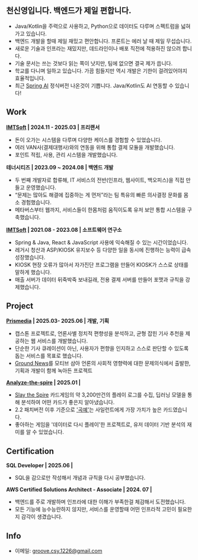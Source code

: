  ## 천신영입니다. 백엔드가 제일 편합니다.
 * Java/Kotlin을 주력으로 사용하고, Python으로 데이터도 다루며 스펙트럼을 넓혀가고 있습니다.
 * 백엔드 개발을 할때 제일 재밌고 편안합니다. 프론트는 에러 날 때 제일 무섭습니다.
 * 새로운 기술과 인프라는 재밌지만, 데드라인이나 배포 직전에 적용하진 않으려 합니다.
 * 기술 문서는 쓰는 것보다 읽는 쪽이 낫지만, 팀에 없으면 결국 제가 씁니다.
 * 학교를 다니며 일하고 있습니다. 가끔 힘들지만 역시 개발은 기한이 걸려있어야지 효율적입니다.
 * 최근 [Spring AI](https://github.com/spring-projects/spring-ai) 정식버전 나온것이 기쁩니다. Java/Kotlin도 AI 연동할 수 있습니다!
 
 ## Work
 
 **[IMTSoft](http://www.imtsoft.co.kr/) | 2024.11 - 2025.03 | 프리랜서**
 * 돈이 오가는 시스템을 다루며 다양한 케이스를 경험할 수 있었습니다.
 * 여러 VAN사(결제대행사)와의 연동을 위해 통합 결제 모듈을 개발했습니다.
 * 포인트 적립, 사용, 관리 시스템을 개발했습니다.
 
 **테너시티즈 | 2023.09 ~ 2024.08 | 백엔드 개발**
 * 두 번째 개발자로 합류해, IT 서비스의 전반(인프라, 웹사이트, 백오피스)을 직접 만들고 운영했습니다.
 * “문제는 많아도 해결에 집중하는 게 먼저”라는 팀 특유의 빠른 의사결정 문화를 몸소 경험했습니다.
 * 메타버스부터 웹까지, 서비스들이 한몸처럼 움직이도록 유저 보안 통합 시스템을 구축했습니다.
 
 **[IMTSoft](http://www.imtsoft.co.kr/) | 2021.08 - 2023.08 | 소프트웨어 연구소**  
 * Spring & Java, React & JavaScript 사용에 익숙해질 수 있는 시간이었습니다.
 * 레거시 청산과 ASP/KIOSK 유지보수 등 다양한 일을 동시에 진행하는 능력이 급속 성장했습니다.
 * KIOSK 현장 오류가 많아서 자가진단 프로그램을 만들어 KIOSK가 스스로 상태를 말하게 했습니다.
 * 매출 서버가 데이터 뒤죽박죽 보내길래, 전용 결제 서버를 만들어 포맷과 규칙을 강제했습니다.
 
 ## Project
 
 **[Prismedia](https://github.com/Prismedia) | 2025.03- 2025.06 | 개발, 기획**  
 * 캡스톤 프로젝트로, 언론사별 정치적 편향성을 분석하고, 균형 잡힌 기사 추천을 제공하는 웹 서비스를 개발했습니다.
 * 단순한 기사 큐레이션이 아닌, 사용자가 편향을 인지하고 스스로 판단할 수 있도록 돕는 서비스를 목표로 했습니다.
 * [Ground News](https://ground.news/)를 모티브 삼아 언론의 사회적 영향력에 대한 문제의식에서 출발한, 기획과 개발이 함께 녹아든 프로젝트
 
 **[Analyze-the-spire](https://github.com/AssembleCat/analyze-the-spire) | 2025.01 |**  
 * [Slay the Spire](https://store.steampowered.com/app/646570/Slay_the_Spire/) 카드게임의 약 3,200만건의 플레이 로그를 수집, 딥러닝 모델을 통해 분석하여 어떤 카드가 좋은지 알아냈습니다.
 * 2.2 패치버전 이후 기준으로 ['곡예'](https://slay-the-spire.fandom.com/wiki/Acrobatics)는 사일런트에게 가장 가치가 높은 카드였습니다.
 * 좋아하는 게임을 '데이터로 다시 플레이'한 프로젝트로, 유저 데이터 기반 분석의 재미를 알 수 있었습니다.
 
 ## Certification
 
 **SQL Developer | 2025.06 |**
 * SQL을 감으로만 작성해서 개념과 규칙을 다시 공부했습니다.
 
 **AWS Certified Solutions Architect - Associate | 2024. 07 |**
 * 백엔드를 주로 개발하며 인프라에 대한 이해가 부족한걸 체감해서 도전했습니다.
 * 모든 기능에 능수능란하지 않지만, 서비스를 운영할때 어떤 인프라적 고민이 필요한지 감각이 생겼습니다.
 
 ## Info
 
 * 이메일: groove.csy.1226@gmail.com
